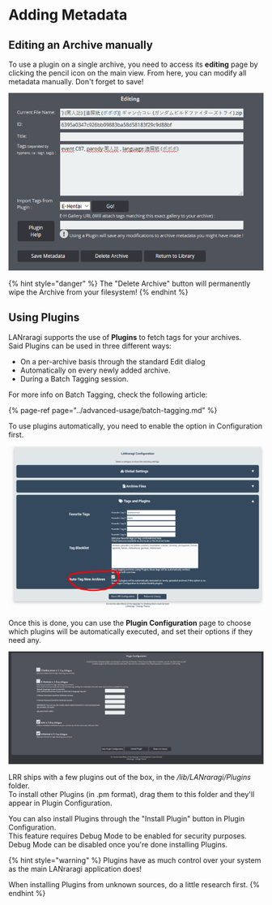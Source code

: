 # Adding Metadata

## Editing an Archive manually

To use a plugin on a single archive, you need to access its **editing** page by clicking the pencil icon on the main view. From here, you can modify all metadata manually. Don't forget to save!

![Editing an Archive&apos;s Metadata](../../.gitbook/assets/edit.PNG)

{% hint style="danger" %}
The "Delete Archive" button will permanently wipe the Archive from your filesystem!
{% endhint %}

## Using Plugins

LANraragi supports the use of **Plugins** to fetch tags for your archives.  
Said Plugins can be used in three different ways:

* On a per-archive basis through the standard Edit dialog
* Automatically on every newly added archive.  
* During a Batch Tagging session.

For more info on Batch Tagging, check the following article:

{% page-ref page="../advanced-usage/batch-tagging.md" %}

To use plugins automatically, you need to enable the option in Configuration first.

![](../../.gitbook/assets/autotag.PNG)

Once this is done, you can use the **Plugin Configuration** page to choose which plugins will be automatically executed, and set their options if they need any.

![Plugin Configuration \(on this screenshot, eze and nHentai will be executed automatically.\)](../../.gitbook/assets/cfg_plugin.png)

LRR ships with a few plugins out of the box, in the _/lib/LANraragi/Plugins_ folder.  
To install other Plugins \(in .pm format\), drag them to this folder and they'll appear in Plugin Configuration.

You can also install Plugins through the "Install Plugin" button in Plugin Configuration.  
This feature requires Debug Mode to be enabled for security purposes. Debug Mode can be disabled once you're done installing Plugins.

{% hint style="warning" %}
Plugins have as much control over your system as the main LANraragi application does!

When installing Plugins from unknown sources, do a little research first.
{% endhint %}

